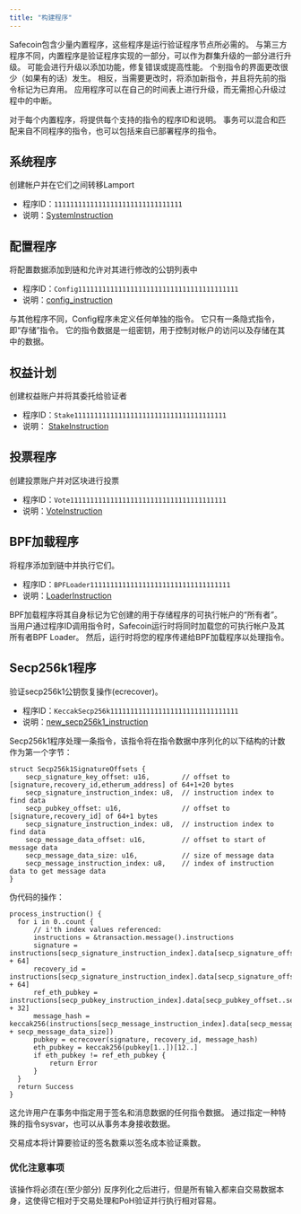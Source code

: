 ```yaml
---
title: "构建程序"
---
```


Safecoin包含少量内置程序，这些程序是运行验证程序节点所必需的。 与第三方程序不同，内置程序是验证程序实现的一部分，可以作为群集升级的一部分进行升级。 可能会进行升级以添加功能，修复错误或提高性能。 个别指令的界面更改很少（如果有的话）发生。 相反，当需要更改时，将添加新指令，并且将先前的指令标记为已弃用。 应用程序可以在自己的时间表上进行升级，而无需担心升级过程中的中断。

对于每个内置程序，将提供每个支持的指令的程序ID和说明。 事务可以混合和匹配来自不同程序的指令，也可以包括来自已部署程序的指令。

## 系统程序

创建帐户并在它们之间转移Lamport

- 程序ID：`11111111111111111111111111111111`
- 说明：[SystemInstruction](https://docs.rs/safecoin-sdk/VERSION_FOR_DOCS_RS/solana_sdk/system_instruction/enum.SystemInstruction.html)

## 配置程序

将配置数据添加到链和允许对其进行修改的公钥列表中

- 程序ID：`Config1111111111111111111111111111111111111111`
- 说明：[config_instruction](https://docs.rs/safecoin-config-program/VERSION_FOR_DOCS_RS/solana_config_program/config_instruction/index.html)

与其他程序不同，Config程序未定义任何单独的指令。 它只有一条隐式指令，即“存储”指令。 它的指令数据是一组密钥，用于控制对帐户的访问以及存储在其中的数据。

## 权益计划

创建权益账户并将其委托给验证者

- 程序ID：`Stake11111111111111111111111111111111111111`
- 说明： [StakeInstruction](https://docs.rs/safecoin-stake-program/VERSION_FOR_DOCS_RS/solana_stake_program/stake_instruction/enum.StakeInstruction.html)

## 投票程序

创建投票账户并对区块进行投票

- 程序ID：`Vote111111111111111111111111111111111111111`
- 说明：[VoteInstruction](https://docs.rs/safecoin-vote-program/VERSION_FOR_DOCS_RS/solana_vote_program/vote_instruction/enum.VoteInstruction.html)

## BPF加载程序

将程序添加到链中并执行它们。

- 程序ID：`BPFLoader11111111111111111111111111111111111`
- 说明：[LoaderInstruction](https://docs.rs/safecoin-sdk/VERSION_FOR_DOCS_RS/solana_sdk/loader_instruction/enum.LoaderInstruction.html)

BPF加载程序将其自身标记为它创建的用于存储程序的可执行帐户的“所有者”。 当用户通过程序ID调用指令时，Safecoin运行时将同时加载您的可执行帐户及其所有者BPF Loader。 然后，运行时将您的程序传递给BPF加载程序以处理指令。

## Secp256k1程序

验证secp256k1公钥恢复操作(ecrecover)。

- 程序ID：`KeccakSecp256k11111111111111111111111111111111`
- 说明：[new_secp256k1_instruction](https://github.com/solana-labs/solana/blob/c1f3f9d27b5f9534f9a37704bae1d690d4335b6b/programs/secp256k1/src/lib.rs#L18)

Secp256k1程序处理一条指令，该指令将在指令数据中序列化的以下结构的计数作为第一个字节：

```
struct Secp256k1SignatureOffsets {
    secp_signature_key_offset: u16,        // offset to [signature,recovery_id,etherum_address] of 64+1+20 bytes
    secp_signature_instruction_index: u8,  // instruction index to find data
    secp_pubkey_offset: u16,               // offset to [signature,recovery_id] of 64+1 bytes
    secp_signature_instruction_index: u8,  // instruction index to find data
    secp_message_data_offset: u16,         // offset to start of message data
    secp_message_data_size: u16,           // size of message data
    secp_message_instruction_index: u8,    // index of instruction data to get message data
}
```

伪代码的操作：
```
process_instruction() {
  for i in 0..count {
      // i'th index values referenced:
      instructions = &transaction.message().instructions
      signature = instructions[secp_signature_instruction_index].data[secp_signature_offset..secp_signature_offset + 64]
      recovery_id = instructions[secp_signature_instruction_index].data[secp_signature_offset + 64]
      ref_eth_pubkey = instructions[secp_pubkey_instruction_index].data[secp_pubkey_offset..secp_pubkey_offset + 32]
      message_hash = keccak256(instructions[secp_message_instruction_index].data[secp_message_data_offset..secp_message_data_offset + secp_message_data_size])
      pubkey = ecrecover(signature, recovery_id, message_hash)
      eth_pubkey = keccak256(pubkey[1..])[12..]
      if eth_pubkey != ref_eth_pubkey {
          return Error
      }
  }
  return Success
}
```

这允许用户在事务中指定用于签名和消息数据的任何指令数据。 通过指定一种特殊的指令sysvar，也可以从事务本身接收数据。

交易成本将计算要验证的签名数乘以签名成本验证乘数。

### 优化注意事项

该操作将必须在(至少部分) 反序列化之后进行，但是所有输入都来自交易数据本身，这使得它相对于交易处理和PoH验证并行执行相对容易。
